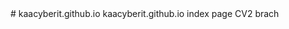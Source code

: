 <!DOCTYPE html>
<html lang="en">
<head>
    <meta charset="UTF-8">
    <meta name="viewport" content="width=device-width, initial-scale=1.0">
    <title>Document</title>
</head>
<body>
  # kaacyberit.github.io
    kaacyberit.github.io index page CV2 brach
</body>
</html>
